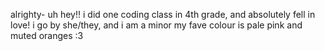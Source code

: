 alrighty- uh hey!!
i did one coding class in 4th grade, and absolutely fell in love!
i go by she/they, and i am a minor
my fave colour is pale pink and muted oranges :3 
